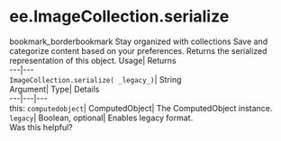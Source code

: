  
#  ee.ImageCollection.serialize
bookmark_borderbookmark Stay organized with collections  Save and categorize content based on your preferences.
Returns the serialized representation of this object. 
Usage| Returns  
---|---  
`ImageCollection.serialize( _legacy_)`| String  
Argument| Type| Details  
---|---|---  
this: `computedobject`| ComputedObject| The ComputedObject instance.  
`legacy`| Boolean, optional| Enables legacy format.  
Was this helpful?
